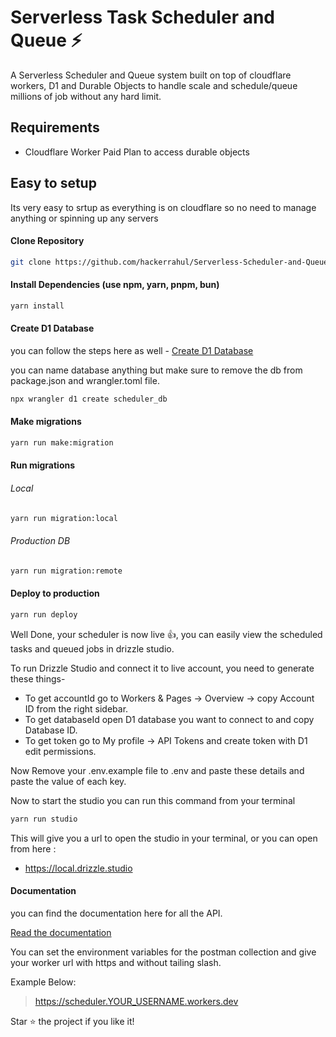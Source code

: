 # Serverless Task Scheduler and Queue ⚡️
A Serverless Scheduler and Queue system built on top of cloudflare workers, D1 and Durable Objects to handle scale and schedule/queue millions of job without any hard limit.

## Requirements
- Cloudflare Worker Paid Plan to access durable objects

## Easy to setup
Its very easy to srtup as everything is on cloudflare so no need to manage anything or spinning up any servers


#### Clone Repository
``` bash
git clone https://github.com/hackerrahul/Serverless-Scheduler-and-Queue.git
```

#### Install Dependencies (use npm, yarn, pnpm, bun)
``` bash
yarn install
```

#### Create D1 Database
you can follow the steps here as well - [Create D1 Database](https://developers.cloudflare.com/d1/get-started/#2-create-a-database)

you can name database anything but make sure to remove the db from package.json and wrangler.toml file.

``` bash
npx wrangler d1 create scheduler_db
```

#### Make migrations
``` bash
yarn run make:migration
```

#### Run migrations

###### Local
``` bash
yarn run migration:local
```

###### Production DB
``` bash
yarn run migration:remote
```

#### Deploy to production
``` bash
yarn run deploy
```

Well Done, your scheduler is now live 👍, you can easily view the scheduled tasks and queued jobs in drizzle studio.

To run Drizzle Studio and connect it to live account, you need to generate these things-

- To get accountId go to Workers & Pages -> Overview -> copy Account ID from the right sidebar.
- To get databaseId open D1 database you want to connect to and copy Database ID.
- To get token go to My profile -> API Tokens and create token with D1 edit permissions.

Now Remove your .env.example file to .env and paste these details and paste the value of each key.

Now to start the studio you can run this command from your terminal
``` bash
yarn run studio
```
This will give you a url to open the studio in your terminal, or you can open from here :
- https://local.drizzle.studio


#### Documentation
you can find the documentation here for all the API.

[Read the documentation](https://documenter.getpostman.com/view/5063624/2sAXjKbYYa)

You can set the environment variables for the postman collection and give your worker url with https and without tailing slash.

Example Below:

> https://scheduler.YOUR_USERNAME.workers.dev

Star ⭐️ the project if you like it!